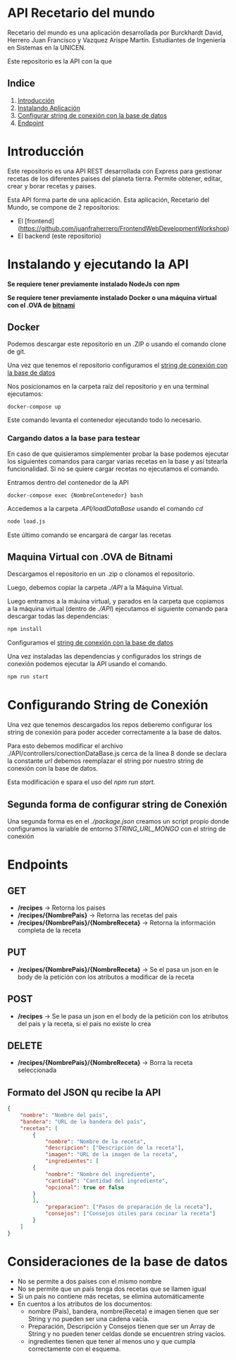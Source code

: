 # API Recetario del mundo

Recetario del mundo es una aplicación desarrollada por Burckhardt David, Herrero Juan Francisco y Vazquez Arispe Martín. Estudiantes de Ingeniería en Sistemas en la UNICEN.

Este repositorio es la API con la que 

## Indice
1. [Introducción](#introducción)
2. [Instalando Aplicación](#instalando-api)
3. [Configurar string de conexión con la base de datos](#configurando-string-de-conexión)
4. [Endpoint](#endpoints)

# Introducción

Este repositorio es una API REST desarrollada con Express para gestionar recetas de los diferentes paises del planeta tierra. Permite obtener, editar, crear y borar recetas y paises.

Esta API forma parte de una aplicación. Esta aplicación, Recetario del Mundo, se compone de 2 repositorios: 
- El [frontend] (https://github.com/juanfraherrero/FrontendWebDevelopmentWorkshop)
- El backend (este repositorio)

# Instalando y ejecutando la API

**Se requiere tener previamente instalado NodeJs con npm**

**Se requiere tener previamente instalado Docker o una máquina virtual con el .OVA de [bitnami](https://bitnami.com/stack/mongodb/virtual-machine)**

## Docker

Podemos descargar este repositorio en un .ZIP o usando el comando clone de git. 

Una vez que tenemos el repositorio configuramos el [string de conexión con la base de datos](#configurando-string-de-conexión)

Nos posicionamos en la carpeta raíz del repositorio y en una terminal ejecutamos:

``` docker
docker-compose up
```

Este comando levanta el contenedor ejecutando todo lo necesario. 

### Cargando datos a la base para testear

En caso de que quisieramos simplementer probar la base podemos ejecutar los siguientes comandos para cargar varias recetas en la base y así tstearla funcionalidad. Si no se quiere cargar recetas no ejecutamos el comando.

Entramos dentro del contenedor de la API
``` docker
docker-compose exec {NombreContenedor} bash 
```

Accedemos a la carpeta *.API/loadDataBase* usando el comando *cd*
``` bash
node load.js
```

Este último comando se encargará de cargar las recetas

## Maquina Virtual con .OVA de Bitnami

Descargamos el repositorio en un .zip o clonamos el repositorio.

Luego, debemos copiar la carpeta *./API* a la Máquina Virtual.

Luego entramos a la máuina virtual, y parados en la carpeta que copiamos a la máquina virtual (dentro de *./API*) ejecutamos el siguiente comando para descargar todas las dependencias:

``` bash
npm install
```
Configuramos el [string de conexión con la base de datos](#configurando-string-de-conexión)

Una vez instaladas las dependencias y configurados los strings de conexión podemos ejecutar la API usando el comando.

``` bash
npm run start
```

# Configurando String de Conexión

Una vez que tenemos descargados los repos deberemo configurar los string de conexión para poder acceder correctamente a la base de datos.

Para esto debemos modificar el archivo ./API/controllers/conectionDataBase.js cerca de la línea 8 donde se declara la constante *url* debemos reempĺazar el string por nuestro string de conexión con la base de datos.

Esta modificación e spara el uso del *npm run start*.

## Segunda forma de configurar string de Conexión

Una segunda forma es en el *./package.json* creamos un script propio donde configuramos la variable de entorno *STRING_URL_MONGO* con el string de conexión

# Endpoints

## GET
- **/recipes** -> Retorna los paises
- **/recipes/{NombrePais}** -> Retorna las recetas del pais
- **/recipes/{NombrePais}/{NombreReceta}** -> Retorna la información completa de la receta

## PUT
- **/recipes/{NombrePais}/{NombreReceta}** -> Se el pasa un json en le body de la petición con los atributos a modificar de la receta

## POST
- **/recipes** -> Se le pasa un json en el body de la petición con los atributos del pais y la receta, si el pais no existe lo crea

## DELETE
- **/recipes/{NombrePais}/{NombreReceta}** -> Borra la receta seleccionada

## Formato del JSON qu recibe la API

``` json
{
    "nombre": "Nombre del país",
    "bandera": "URL de la bandera del país",
    "recetas": [
        {
            "nombre": "Nombre de la receta",
            "descripcion": ["Descripción de la receta"],
            "imagen": "URL de la imagen de la receta",
            "ingredientes": [
        {
            "nombre": "Nombre del ingrediente",
            "cantidad": "Cantidad del ingrediente",
            "opcional": true or false
        }
        ],
            "preparacion": ["Pasos de preparación de la receta"],
            "consejos": ["Consejos útiles para cocinar la receta"]
        }
    ]
}
```

# Consideraciones de la base de datos

- No se permite a dos países con el mismo nombre
- No se permite que un país tenga dos recetas que se llamen igual
- Si un país no contiene más recetas, se elimina automáticamente
- En cuentos a los atributos de los documentos:
    - nombre (País), bandera, nombre(Receta) e imagen tienen que ser String y no pueden ser una cadena vacía.
    - Preparación, Descripción y Consejos tienen que ser un Array de String y no pueden tener celdas donde se encuentren string vacíos.
    - ingredientes tienen que tener al menos uno y que cumpla correctamente con el esquema.